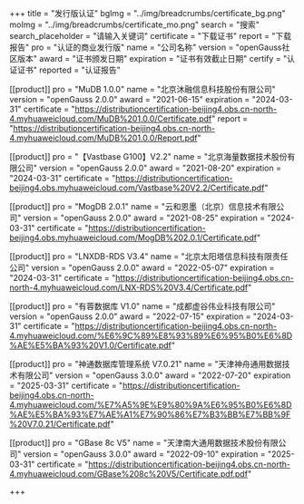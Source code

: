 +++
title = "发行版认证"
bgImg = "../img/breadcrumbs/certificate_bg.png"
moImg = "../img/breadcrumbs/certificate_mo.png"
search = "搜索"
search_placeholder = "请输入关键词"
certificate = "下载证书"
report = "下载报告"
pro = "认证的商业发行版"
name = "公司名称"
version = "openGauss社区版本"
award = "证书颁发日期"
expiration = "证书有效截止日期"
certify = "认证证书"
reported = "认证报告"


[[product]]
pro = "MuDB 1.0.0"
name = "北京沐融信息科技股份有限公司"
version = "openGauss 2.0.0"
award = "2021-06-15"
expiration = "2024-03-31"
certificate = "https://distributioncertification-beijing4.obs.cn-north-4.myhuaweicloud.com/MuDB%201.0.0/Certificate.pdf"
report = "https://distributioncertification-beijing4.obs.cn-north-4.myhuaweicloud.com/MuDB%201.0.0/Report.pdf"

[[product]]
pro = "【Vastbase G100】V2.2"
name = "北京海量数据技术股份有限公司"
version = "openGauss 2.0.0"
award = "2021-08-20"
expiration = "2024-03-31"
certificate = "https://distributioncertification-beijing4.obs.myhuaweicloud.com/Vastbase%20V2.2/Certificate.pdf"

[[product]]
pro = "MogDB 2.0.1"
name = "云和恩墨（北京）信息技术有限公司"
version = "openGauss 2.0.0"
award = "2021-08-25"
expiration = "2024-03-31"
certificate = "https://distributioncertification-beijing4.obs.myhuaweicloud.com/MogDB%202.0.1/Certificate.pdf"

[[product]]
pro = "LNXDB-RDS V3.4"
name = "北京太阳塔信息科技有限责任公司"
version = "openGauss 2.0.0"
award = "2022-05-07"
expiration = "2024-03-31"
certificate = "https://distributioncertification-beijing4.obs.cn-north-4.myhuaweicloud.com/LNX-RDS%20V3.4/Certificate.pdf"

 

[[product]]
pro = "有蓉数据库 V1.0"
name = "成都虚谷伟业科技有限公司"
version = "openGauss 2.0.0"
award = "2022-07-15"
expiration = "2024-03-31"
certificate = "https://distributioncertification-beijing4.obs.cn-north-4.myhuaweicloud.com/%E6%9C%89%E8%93%89%E6%95%B0%E6%8D%AE%E5%BA%93%20V1.0/Certificate.pdf"

[[product]]
pro = "神通数据库管理系统 V7.0.21"
name = "天津神舟通用数据技术有限公司"
version = "openGauss 3.0.0"
award = "2022-07-20"
expiration = "2025-03-31"
certificate = "https://distributioncertification-beijing4.obs.cn-north-4.myhuaweicloud.com/%E7%A5%9E%E9%80%9A%E6%95%B0%E6%8D%AE%E5%BA%93%E7%AE%A1%E7%90%86%E7%B3%BB%E7%BB%9F%20V7.0.21/Certificate.pdf"


[[product]]
pro = "GBase 8c V5"
name = "天津南大通用数据技术股份有限公司"
version = "openGauss 3.0.0"
award = "2022-09-10"
expiration = "2025-03-31"
certificate = "https://distributioncertification-beijing4.obs.cn-north-4.myhuaweicloud.com/GBase%208c%20V5/Certificate.pdf.pdf"



+++
